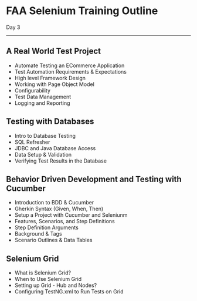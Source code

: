 FAA Selenium Training Outline
=============================


Day 3

---

A Real World Test Project
-------------------------

- Automate Testing an ECommerce Application
- Test Automation Requirements & Expectations 
- High level Framework Design
- Working with Page Object Model
- Configurability
- Test Data Management
- Logging and Reporting

Testing with Databases
----------------------

- Intro to Database Testing
- SQL Refresher
- JDBC and Java Database Access
- Data Setup & Validation
- Verifying Test Results in the Database


Behavior Driven Development and Testing with Cucumber
-----------------------------------------------------

- Introduction to BDD & Cucumber
- Gherkin Syntax (Given, When, Then)
- Setup a Project with Cucumber and Seleniunm
- Features, Scenarios, and Step Definitions
- Step Definition Arguments
- Background & Tags
- Scenario Outlines & Data Tables

	
Selenium Grid
-------------

- What is Selenium Grid?
- When to Use Selenium Grid
- Setting up Grid - Hub and Nodes?
- Configuring TestNG.xml to Run Tests on Grid